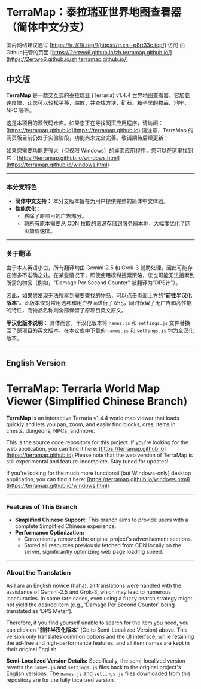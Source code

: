 # TerraMap：泰拉瑞亚世界地图查看器（简体中文分支）

国内网络建议通过 [https://tr.泥嚎.top/](https://tr.xn--p8rt33c.top/) 访问
由Github托管的页面 [https://2ertwo6.github.io/zh.terramap.github.io/](https://2ertwo6.github.io/zh.terramap.github.io/)

## 中文版

**TerraMap** 是一款交互式的泰拉瑞亚 (Terraria) v1.4.4 世界地图查看器。它加载速度快，让您可以轻松平移、缩放，并查找方块、矿石、箱子里的物品、地牢、NPC 等等。

这是本项目的源代码仓库。如果您正在寻找网页应用程序，请访问：[https://terramap.github.io](https://terramap.github.io)
请注意，TerraMap 的网页版目前仍处于实验阶段，功能尚未完全完善。敬请期待后续更新！

如果您需要功能更强大（但仅限 Windows）的桌面应用程序，您可以在这里找到它：[https://terramap.github.io/windows.html](https://terramap.github.io/windows.html)

---

### 本分支特色

*   **简体中文支持：** 本分支版本旨在为用户提供完整的简体中文体验。
*   **性能优化：**
    *   移除了原项目的广告部分。
    *   将所有原本需要从 CDN 拉取的资源存储到服务器本地，大幅度优化了网页加载速度。

---

### 关于翻译

由于本人英语小白，所有翻译均由 Gemini-2.5 和 Grok-3 辅助处理，因此可能存在诸多不准确之处。在某些情况下，即使使用模糊搜索策略，您也可能无法搜索到所需的物品（例如，"Damage Per Second Counter" 被翻译为“DPS计”）。

因此，如果您发现无法搜索到需要查找的物品，可以点击页面上方的“**前往半汉化版本**”。此版本仅对常用选项和用户界面进行了汉化，同时保留了无广告和高性能的特性，而物品名称则全部保留了原项目英文原文。

**半汉化版本说明：** 具体而言，半汉化版本将 `names.js` 和 `settings.js` 文件替换回了原项目的英文版本。在本仓库中下载的 `names.js` 和 `settings.js` 均为全汉化版本。

---

## English Version

# TerraMap: Terraria World Map Viewer (Simplified Chinese Branch)

**TerraMap** is an interactive Terraria v1.4.4 world map viewer that loads quickly and lets you pan, zoom, and easily find blocks, ores, items in chests, dungeons, NPCs, and more.

This is the source code repository for this project. If you're looking for the web application, you can find it here: [https://terramap.github.io](https://terramap.github.io)
Please note that the web version of TerraMap is still experimental and feature-incomplete. Stay tuned for updates!

If you're looking for the much more functional (but Windows-only) desktop application, you can find it here: [https://terramap.github.io/windows.html](https://terramap.github.io/windows.html)

---

### Features of This Branch

*   **Simplified Chinese Support:** This branch aims to provide users with a complete Simplified Chinese experience.
*   **Performance Optimization:**
    *   Conveniently removed the original project's advertisement sections.
    *   Stored all resources previously fetched from CDN locally on the server, significantly optimizing web page loading speed.

---

### About the Translation

As I am an English novice (haha), all translations were handled with the assistance of Gemini-2.5 and Grok-3, which may lead to numerous inaccuracies. In some rare cases, even using a fuzzy search strategy might not yield the desired item (e.g., 'Damage Per Second Counter' being translated as 'DPS Meter').

Therefore, if you find yourself unable to search for the item you need, you can click on "**前往半汉化版本**" (Go to Semi-Localized Version) above. This version only translates common options and the UI interface, while retaining the ad-free and high-performance features, and all item names are kept in their original English.

**Semi-Localized Version Details:** Specifically, the semi-localized version reverts the `names.js` and `settings.js` files back to the original project's English versions. The `names.js` and `settings.js` files downloaded from this repository are for the fully localized version.
